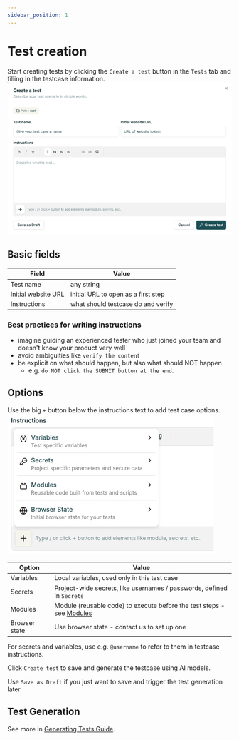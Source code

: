 ```yaml
---
sidebar_position: 1
---
```

# Test creation
Start creating tests by clicking the `Create a test` button in the `Tests` tab and filling in the testcase information.
![Create test dialog](img/create_test_dialog.png)

## Basic fields
| Field    | Value |
| -------- | ------- |
| Test name | any string    |
| Initial website URL | initial URL to open as a first step |
| Instructions | what should testcase do and verify |

### Best practices for writing instructions
- imagine guiding an experienced tester who just joined your team and doesn't know your product very well
- avoid ambiguities like `verify the content`
- be explicit on what should happen, but also what should NOT happen
  - e.g. `do NOT click the SUBMIT button at the end`. 

## Options

Use the big `+` button below the instructions text to add test case options.
![Create test options](img/create_test_add_options.png)

| Option    | Value |
| -------- | ------- |
| Variables | Local variables, used only in this test case |
| Secrets | Project-wide secrets, like usernames / passwords, defined in `Secrets` |
| Modules | Module (reusable code) to execute before the test steps - see [Modules](./modules.md) |
| Browser state | Use browser state - contact us to set up one |

For secrets and variables, use e.g. `@username` to refer to them in testcase instructions.

Click `Create test` to save and generate the testcase using AI models.

Use `Save as Draft` if you just want to save and trigger the test generation later.

## Test Generation

See more in [Generating Tests Guide](./generating_test.md).
